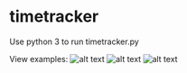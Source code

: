 # timetracker

Use python 3 to run timetracker.py

View examples:
![alt text](C:\UpWork\2016-08-15_1232.png?raw=true "Main Window")
![alt text](http://screencast.com/t/XExt9A4ZE)
![alt text](http://screencast.com/t/IMgk7rsmJ8)
